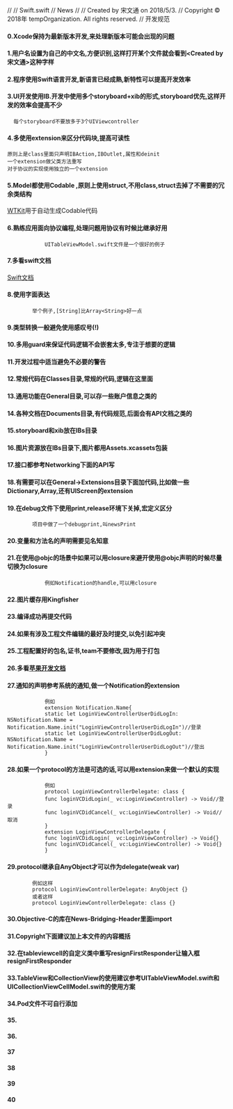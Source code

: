 //
//  Swift.swift
//  News
//
//  Created by 宋文通 on 2018/5/3.
//  Copyright © 2018年 tempOrganization. All rights reserved.
//
                    开发规范
#### 0.Xcode保持为最新版本开发,来处理新版本可能会出现的问题
#### 1.用户名设置为自己的中文名,方便识别,这样打开某个文件就会看到<Created by 宋文通>这种字样
#### 2.程序使用Swift语言开发,新语言已经成熟,新特性可以提高开发效率
#### 3.UI开发使用IB.开发中使用多个storyboard+xib的形式,storyboard优先,这样开发的效率会提高不少
      每个storyboard不要放多于3个UIViewcontroller
#### 4.多使用extension来区分代码块,提高可读性
    原则上是class里面只声明IBAction,IBOutlet,属性和deinit
    一个extension做父类方法重写
    对于协议的实现使用独立的一个extension
#### 5.Model都使用Codable ,原则上使用struct,不用class,struct去掉了不需要的冗余类结构
[WTKit](https://github.com/swtlovewtt/WTKit)用于自动生成Codable代码
#### 6.熟练应用面向协议编程,处理问题用协议有时候比继承好用
                UITableViewModel.swift文件是一个很好的例子
#### 7.多看swift文档
[Swift文档](https://developer.apple.com/library/content/documentation/Swift/Conceptual/Swift_Programming_Language/index.html#//apple_ref/doc/uid/TP40014097)
#### 8.使用字面表达
            举个例子,[String]比Array<String>好一点
#### 9.类型转换一般避免使用感叹号(!)
#### 10.多用guard来保证代码逻辑不会嵌套太多,专注于想要的逻辑
#### 11.开发过程中适当避免不必要的警告
#### 12.常规代码在Classes目录,常规的代码,逻辑在这里面
#### 13.通用功能在General目录,可以存一些账户信息之类的
#### 14.各种文档在Documents目录,有代码规范,后面会有API文档之类的
#### 15.storyboard和xib放在IBs目录
#### 16.图片资源放在IBs目录下,图片都用Assets.xcassets包装
#### 17.接口都参考Networking下面的API写
#### 18.有需要可以在General->Extensions目录下面加代码,比如做一些Dictionary,Array,还有UIScreen的extension
#### 19.在debug文件下使用print,release环境下关掉,宏定义区分
            项目中做了一个debugprint,叫newsPrint
#### 20.变量和方法名的声明需要见名知意
#### 21.在使用@objc的场景中如果可以用closure来避开使用@objc声明的时候尽量切换为closure
                例如Notification的handle,可以用closure
#### 22.图片缓存用Kingfisher
#### 23.编译成功再提交代码
#### 24.如果有涉及工程文件编辑的最好及时提交,以免引起冲突
#### 25.工程配置好的包名,证书,team不要修改,因为用于打包
#### 26.多看[苹果开发文档](https://developer.apple.com/library/content/navigation/)
#### 27.通知的声明参考系统的通知,做一个Notification的extension
                例如
                extension Notification.Name{
                static let LoginViewControllerUserDidLogIn: NSNotification.Name = Notification.Name.init("LoginViewControllerUserDidLogIn")//登录
                static let LoginViewControllerUserDidLogOut: NSNotification.Name = Notification.Name.init("LoginViewControllerUserDidLogOut")//登出
                }
#### 28.如果一个protocol的方法是可选的话,可以用extension来做一个默认的实现
                例如
                protocol LoginViewControllerDelegate: class {
                func loginVCDidLogin(_ vc:LoginViewController) -> Void//登录
                func loginVCDidCancel(_ vc:LoginViewController) -> Void//取消
                }
                extension LoginViewControllerDelegate {
                func loginVCDidLogin(_ vc:LoginViewController) -> Void{}
                func loginVCDidCancel(_ vc:LoginViewController) -> Void{}
                }
                
#### 29.protocol继承自AnyObject才可以作为delegate(weak var)
            例如这样
            protocol LoginViewControllerDelegate: AnyObject {}
            或者这样
            protocol LoginViewControllerDelegate: class {}
#### 30.Objective-C的库在News-Bridging-Header里面import
#### 31.Copyright下面建议加上本文件的内容概括
#### 32.在tableviewcell的自定义类中重写resignFirstResponder让输入框resignFirstResponder
#### 33.TableView和CollectionView的使用建议参考UITableViewModel.swift和UICollectionViewCellModel.swift的使用方案
#### 34.Pod文件不可自行添加
#### 35.
#### 36.
#### 37
#### 38
#### 39
#### 40

